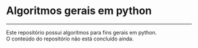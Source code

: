 # Algoritmos gerais em python
<hr>
Este repositório possui algorítmos para fins gerais em python. <br>
O conteúdo do repositório não está concluído ainda.
